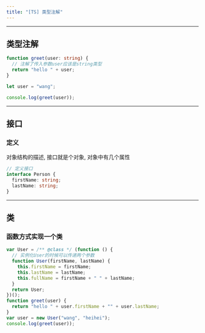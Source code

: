 ```yaml
---
title: "[TS] 类型注解"
---
```


---

## 类型注解

```typescript
function greet(user: string) {
  // 注解了传入参数user应该是string类型
  return "hello " + user;
}

let user = "wang";

console.log(greet(user));
```

---

## 接口

### 定义

对象结构的描述,
接口就是个对象,
对象中有几个属性

```typescript
// 定义接口
interface Person {
  firstName: string;
  lastName: string;
}
```

---

## 类

### 函数方式实现一个类

```js
var User = /** @class */ (function () {
  // 实例化User的时候可以传递两个参数
  function User(firstName, lastName) {
    this.firstName = firstName;
    this.lastName = lastName;
    this.fullName = firstName + " " + lastName;
  }
  return User;
})();
function greet(user) {
  return "hello " + user.firstName + "" + user.lastName;
}
var user = new User("wang", "heihei");
console.log(greet(user));
```
